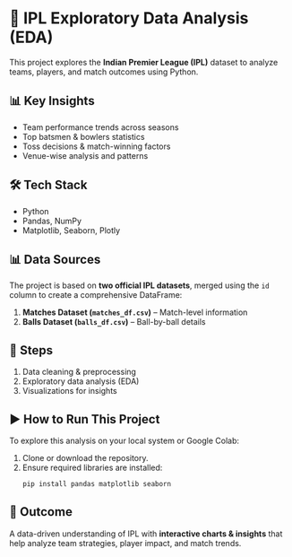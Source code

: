 # 🏏 IPL Exploratory Data Analysis (EDA)

This project explores the **Indian Premier League (IPL)** dataset to analyze teams, players, and match outcomes using Python.

## 📊 Key Insights
- Team performance trends across seasons  
- Top batsmen & bowlers statistics  
- Toss decisions & match-winning factors  
- Venue-wise analysis and patterns  

## 🛠️ Tech Stack
- Python  
- Pandas, NumPy  
- Matplotlib, Seaborn, Plotly

## 📊 Data Sources
The project is based on **two official IPL datasets**, merged using the `id` column to create a comprehensive DataFrame:

1. **Matches Dataset (`matches_df.csv`)** – Match-level information  
2. **Balls Dataset (`balls_df.csv`)** – Ball-by-ball details 

## 🚀 Steps
1. Data cleaning & preprocessing  
2. Exploratory data analysis (EDA)  
3. Visualizations for insights

## ▶️ How to Run This Project
To explore this analysis on your local system or Google Colab:

1. Clone or download the repository.  
2. Ensure required libraries are installed:  
   ```bash
   pip install pandas matplotlib seaborn


## 📌 Outcome
A data-driven understanding of IPL with **interactive charts & insights** that help analyze team strategies, player impact, and match trends.
